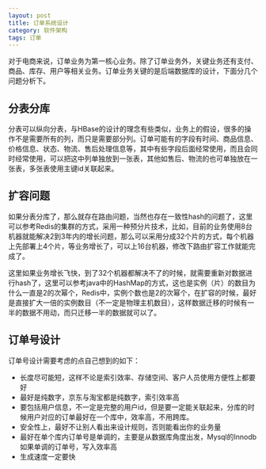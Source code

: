 ```yaml
---
layout: post
title: 订单系统设计
category: 软件架构
tags: 订单
---
```


对于电商来说，订单业务为第一核心业务。除了订单业务外，关键业务还有支付、商品、库存、用户等相关业务。订单业务关键的是后端数据库的设计，下面分几个问题分析下。

## 分表分库 ##
分表可以纵向分表，与HBase的设计的理念有些类似，业务上的假设，很多的操作不是需要所有的列，而只是需要部分列。订单可能有的字段有时间、商品信息、价格信息、状态、物流、售后处理信息等，其中有些字段后面经常使用，而且会同时经常使用，可以把这中列单独放到一张表，其他如售后、物流的也可单独放在一张表，多张表使用主键id关联起来。

## 扩容问题 ##
如果分表分库了，那么就存在路由问题，当然也存在一致性hash的问题了，这里可以参考Redis的集群的方式，采用一种预分片技术，比如，目前的业务使用8台机器就能解决2到3年内的增长问题，那么可以采用分成32个片的方式，每个机器上先部署上4个片，等业务增长了，可以上16台机器，修改下路由扩容工作就能完成了。

这里如果业务增长飞快，到了32个机器都解决不了的时候，就需要重新对数据进行hash了，这里可以参考java中的HashMap的方式，这也是实例（片）的数目为什么一直是2的次幂个，Redis中，实例个数也是2的次幂个，在扩容的时候，最好是直接扩大一倍的实例数目（不一定是物理主机数目），这样数据迁移的时候有一半的数据不用动，而只迁移一半的数据就可以了。

## 订单号设计 ##
订单号设计需要考虑的点自己想到的如下：

- 长度尽可能短，这样不论是索引效率、存储空间、客户人员使用方便性上都要好
- 最好是纯数字，京东与淘宝都是纯数字，索引效率高
- 要包括用户信息，不一定是完整的用户id，但是要一定能关联起来，分库的时候用户对应的订单最好在一个库中，效率高，不用跨库。
- 安全性上，最好不让别人看出来设计规则，否则能看出你的业务量
- 最好在单个库内订单号是单调的，主要是从数据库角度出发，Mysql的Innodb如果单调的订单号，写入效率高
- 生成速度一定要快